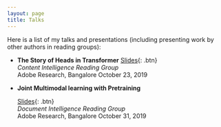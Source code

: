 ```yaml
---
layout: page
title: Talks
---
```


Here is a list of my talks and presentations (including presenting work by other authors in reading groups):

- **The Story of Heads in Transformer**
	[Slides](/static/ppt/Attention.pdf){: .btn}  
	*Content Intelligence Reading Group*  
	Adobe Research, Bangalore 
	October 23, 2019 

- **Joint Multimodal learning with Pretraining**

	[Slides](/static/ppt/VLBERTs.pdf){: .btn}  
	*Document Intelligence Reading Group*  
	Adobe Research, Bangalore
	October 31, 2019 

<br /> 


